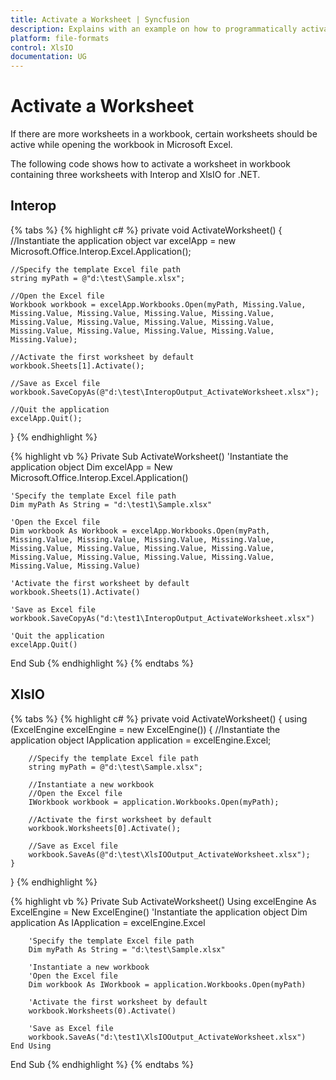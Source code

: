 ```yaml
---
title: Activate a Worksheet | Syncfusion
description: Explains with an example on how to programmatically activate a worksheet in a workbook in Interop and XlsIO.
platform: file-formats
control: XlsIO
documentation: UG
---
```


# Activate a Worksheet

If there are more worksheets in a workbook, certain worksheets should be active while opening the workbook in Microsoft Excel.

The following code shows how to activate a worksheet in workbook containing three worksheets with Interop and XlsIO for .NET.

## Interop

{% tabs %}
{% highlight c# %}
private void ActivateWorksheet()
{
    //Instantiate the application object
    var excelApp = new Microsoft.Office.Interop.Excel.Application();

    //Specify the template Excel file path
    string myPath = @"d:\test\Sample.xlsx";

    //Open the Excel file
    Workbook workbook = excelApp.Workbooks.Open(myPath, Missing.Value, Missing.Value, Missing.Value, Missing.Value, Missing.Value, Missing.Value, Missing.Value, Missing.Value, Missing.Value, Missing.Value, Missing.Value, Missing.Value, Missing.Value, Missing.Value);

    //Activate the first worksheet by default
    workbook.Sheets[1].Activate();

    //Save as Excel file
    workbook.SaveCopyAs(@"d:\test\InteropOutput_ActivateWorksheet.xlsx");

    //Quit the application
    excelApp.Quit();
}
{% endhighlight %}

{% highlight vb %}
Private Sub ActivateWorksheet()
    'Instantiate the application object
    Dim excelApp = New Microsoft.Office.Interop.Excel.Application()

    'Specify the template Excel file path
    Dim myPath As String = "d:\test1\Sample.xlsx"

    'Open the Excel file
    Dim workbook As Workbook = excelApp.Workbooks.Open(myPath, Missing.Value, Missing.Value, Missing.Value, Missing.Value, Missing.Value, Missing.Value, Missing.Value, Missing.Value, Missing.Value, Missing.Value, Missing.Value, Missing.Value, Missing.Value, Missing.Value)

    'Activate the first worksheet by default
    workbook.Sheets(1).Activate()

    'Save as Excel file
    workbook.SaveCopyAs("d:\test1\InteropOutput_ActivateWorksheet.xlsx")

    'Quit the application
    excelApp.Quit()
End Sub
{% endhighlight %}
{% endtabs %}

## XlsIO

{% tabs %}
{% highlight c# %}
private void ActivateWorksheet()
{
    using (ExcelEngine excelEngine = new ExcelEngine())
    {
        //Instantiate the application object
        IApplication application = excelEngine.Excel;

        //Specify the template Excel file path
        string myPath = @"d:\test\Sample.xlsx";

        //Instantiate a new workbook
        //Open the Excel file
        IWorkbook workbook = application.Workbooks.Open(myPath);

        //Activate the first worksheet by default
        workbook.Worksheets[0].Activate();

        //Save as Excel file
        workbook.SaveAs(@"d:\test\XlsIOOutput_ActivateWorksheet.xlsx");
    }
}
{% endhighlight %}

{% highlight vb %}
Private Sub ActivateWorksheet()
    Using excelEngine As ExcelEngine = New ExcelEngine()
        'Instantiate the application object
        Dim application As IApplication = excelEngine.Excel

        'Specify the template Excel file path
        Dim myPath As String = "d:\test\Sample.xlsx"

        'Instantiate a new workbook
        'Open the Excel file
        Dim workbook As IWorkbook = application.Workbooks.Open(myPath)

        'Activate the first worksheet by default
        workbook.Worksheets(0).Activate()

        'Save as Excel file
        workbook.SaveAs("d:\test1\XlsIOOutput_ActivateWorksheet.xlsx")
    End Using
End Sub
{% endhighlight %}
{% endtabs %}
